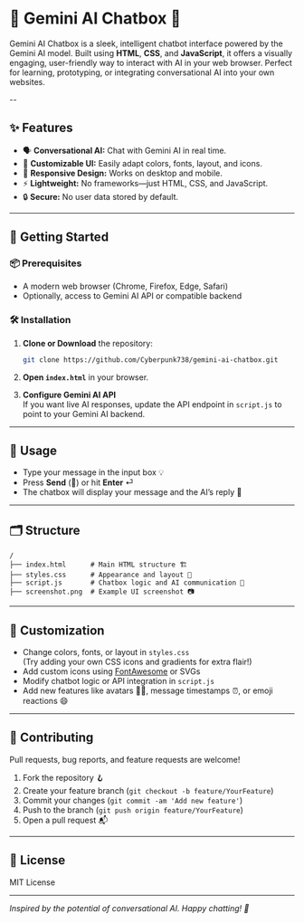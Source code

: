 # 🌟 Gemini AI Chatbox 🌟

Gemini AI Chatbox is a sleek, intelligent chatbot interface powered by the Gemini AI model. Built using **HTML**, **CSS**, and **JavaScript**, it offers a visually engaging, user-friendly way to interact with AI in your web browser. Perfect for learning, prototyping, or integrating conversational AI into your own websites.

--

## ✨ Features

- 🗣️ **Conversational AI:** Chat with Gemini AI in real time.
- 🎨 **Customizable UI:** Easily adapt colors, fonts, layout, and icons.
- 📱 **Responsive Design:** Works on desktop and mobile.
- ⚡ **Lightweight:** No frameworks—just HTML, CSS, and JavaScript.
- 🔒 **Secure:** No user data stored by default.

---



## 🚀 Getting Started

### 📦 Prerequisites

- A modern web browser (Chrome, Firefox, Edge, Safari)
- Optionally, access to Gemini AI API or compatible backend

### 🛠️ Installation

1. **Clone or Download** the repository:

   ```bash
   git clone https://github.com/Cyberpunk738/gemini-ai-chatbox.git
   ```

2. **Open `index.html`** in your browser.

3. **Configure Gemini AI API**  
   If you want live AI responses, update the API endpoint in `script.js` to point to your Gemini AI backend.

---

## 💬 Usage

- Type your message in the input box 💡
- Press **Send** (🚀) or hit **Enter** ⏎
- The chatbox will display your message and the AI’s reply 🤖

---

## 🗂️ Structure

```
/
├── index.html      # Main HTML structure 🏗️
├── styles.css      # Appearance and layout 🎨
├── script.js       # Chatbox logic and AI communication 🧠
├── screenshot.png  # Example UI screenshot 📷
```

---

## 🎨 Customization

- Change colors, fonts, or layout in `styles.css`  
  (Try adding your own CSS icons and gradients for extra flair!)
- Add custom icons using [FontAwesome](https://fontawesome.com/) or SVGs
- Modify chatbot logic or API integration in `script.js`
- Add new features like avatars 🧑‍💻, message timestamps ⏰, or emoji reactions 😄

---

## 🤝 Contributing

Pull requests, bug reports, and feature requests are welcome!

1. Fork the repository 🪝
2. Create your feature branch (`git checkout -b feature/YourFeature`)
3. Commit your changes (`git commit -am 'Add new feature'`)
4. Push to the branch (`git push origin feature/YourFeature`)
5. Open a pull request 📬

---

## 📜 License

MIT License

---

*Inspired by the potential of conversational AI. Happy chatting! 🚀*
